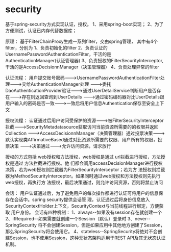 # security
基于spring-security方式实现认证，授权。
1、采用spring-boot实现；
2、为了方便测试，认证已内存代替数据库；


原理：
基于FilterChainProxy生成一系列filter，交由spring管理，
其中有4个filter，分别为
1、负责初始化的filter
2、负责认证的UsernamePasswordAuthenticationFilter，干活的是AuthenticationManager(认证管理器)
3、负责授权的FilterSecurityInterceptor,干活的是AccessDecisionnManager（决策管理器）
4、负责处理异常的filter


认证流程：
用户提交账号密码--->UsernamePasswordAuthenticationFilter处理--->交给AuthenticationManager处理
--->委托DaoAuthenticationProvider验证--->通过UserDetailService判断用户是否存在--->存在则返回查询到UserDetails
--->通过密码编码器对比UserDetails跟用户输入的密码是否一致--->一致后将用户信息Authentication保存至安全上下文

授权流程：
认证通过后用户访问受保护的资源--->被FilterSecurityInterceptor拦截--->SecurityMetadatasource获取访问当前资源所需要的的权限并返回Collection
--->AccessDecisionnManager（决策管理器）通过投票决策--->默认实现类AffirmativeBased通过对比资源所需要的权限、用户所有的权限，投票决策
--->决策通过--->允许访问资源，请求放行

授权的方式包括 web授权和方法授权，web授权是通过 url拦截进行授权，方法授权是通过 方法拦截进行授权。他
们都会调用accessDecisionManager进行授权决策，若为web授权则拦截器为FilterSecurityInterceptor；若为方
法授权则拦截器为MethodSecurityInterceptor。如果同时通过web授权和方法授权则先执行web授权，再执行方
法授权，最后决策通过，则允许访问资源，否则将禁止访问


会话：
用户认证通过后，为了避免用户的每次操作都进行认证可将用户的信息保存在会话中。spring security提供会话管
理，认证通过后将身份信息放入SecurityContextHolder上下文，SecurityContext与当前线程进行绑定，方便获取
用户身份。
会话有四种机制：
1、always--如果没有session存在就创建一个
2、ifRequired--如果需要就创建一个Session（默认）登录时
3、never--SpringSecurity 将不会创建Session，但是如果应用中其他地方创建了Session，那么SpringSecurity将会使用它。
4、stateless--SpringSecurity将绝对不会创建Session，也不使用Session，这种无状态架构适用于REST API及其无状态认证机制。